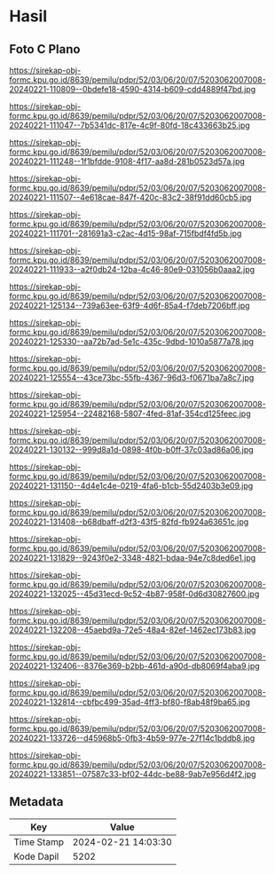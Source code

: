 # Hasil

## Foto C Plano

https://sirekap-obj-formc.kpu.go.id/8639/pemilu/pdpr/52/03/06/20/07/5203062007008-20240221-110809--0bdefe18-4590-4314-b609-cdd4889f47bd.jpg

https://sirekap-obj-formc.kpu.go.id/8639/pemilu/pdpr/52/03/06/20/07/5203062007008-20240221-111047--7b5341dc-817e-4c9f-80fd-18c433663b25.jpg

https://sirekap-obj-formc.kpu.go.id/8639/pemilu/pdpr/52/03/06/20/07/5203062007008-20240221-111248--1f1bfdde-9108-4f17-aa8d-281b0523d57a.jpg

https://sirekap-obj-formc.kpu.go.id/8639/pemilu/pdpr/52/03/06/20/07/5203062007008-20240221-111507--4e618cae-847f-420c-83c2-38f91dd60cb5.jpg

https://sirekap-obj-formc.kpu.go.id/8639/pemilu/pdpr/52/03/06/20/07/5203062007008-20240221-111701--281691a3-c2ac-4d15-98af-715fbdf4fd5b.jpg

https://sirekap-obj-formc.kpu.go.id/8639/pemilu/pdpr/52/03/06/20/07/5203062007008-20240221-111933--a2f0db24-12ba-4c46-80e9-031056b0aaa2.jpg

https://sirekap-obj-formc.kpu.go.id/8639/pemilu/pdpr/52/03/06/20/07/5203062007008-20240221-125134--739a63ee-63f9-4d6f-85a4-f7deb7206bff.jpg

https://sirekap-obj-formc.kpu.go.id/8639/pemilu/pdpr/52/03/06/20/07/5203062007008-20240221-125330--aa72b7ad-5e1c-435c-9dbd-1010a5877a78.jpg

https://sirekap-obj-formc.kpu.go.id/8639/pemilu/pdpr/52/03/06/20/07/5203062007008-20240221-125554--43ce73bc-55fb-4367-96d3-f0671ba7a8c7.jpg

https://sirekap-obj-formc.kpu.go.id/8639/pemilu/pdpr/52/03/06/20/07/5203062007008-20240221-125954--22482168-5807-4fed-81af-354cd125feec.jpg

https://sirekap-obj-formc.kpu.go.id/8639/pemilu/pdpr/52/03/06/20/07/5203062007008-20240221-130132--999d8a1d-0898-4f0b-b0ff-37c03ad86a06.jpg

https://sirekap-obj-formc.kpu.go.id/8639/pemilu/pdpr/52/03/06/20/07/5203062007008-20240221-131150--4d4e1c4e-0219-4fa6-b1cb-55d2403b3e09.jpg

https://sirekap-obj-formc.kpu.go.id/8639/pemilu/pdpr/52/03/06/20/07/5203062007008-20240221-131408--b68dbaff-d2f3-43f5-82fd-fb924a63651c.jpg

https://sirekap-obj-formc.kpu.go.id/8639/pemilu/pdpr/52/03/06/20/07/5203062007008-20240221-131829--9243f0e2-3348-4821-bdaa-94e7c8ded6e1.jpg

https://sirekap-obj-formc.kpu.go.id/8639/pemilu/pdpr/52/03/06/20/07/5203062007008-20240221-132025--45d31ecd-9c52-4b87-958f-0d6d30827600.jpg

https://sirekap-obj-formc.kpu.go.id/8639/pemilu/pdpr/52/03/06/20/07/5203062007008-20240221-132208--45aebd9a-72e5-48a4-82ef-1462ec173b83.jpg

https://sirekap-obj-formc.kpu.go.id/8639/pemilu/pdpr/52/03/06/20/07/5203062007008-20240221-132406--8376e369-b2bb-461d-a90d-db8069f4aba9.jpg

https://sirekap-obj-formc.kpu.go.id/8639/pemilu/pdpr/52/03/06/20/07/5203062007008-20240221-132814--cbfbc499-35ad-4ff3-bf80-f8ab48f9ba65.jpg

https://sirekap-obj-formc.kpu.go.id/8639/pemilu/pdpr/52/03/06/20/07/5203062007008-20240221-133726--d45968b5-0fb3-4b59-977e-27f14c1bddb8.jpg

https://sirekap-obj-formc.kpu.go.id/8639/pemilu/pdpr/52/03/06/20/07/5203062007008-20240221-133851--07587c33-bf02-44dc-be88-9ab7e956d4f2.jpg


## Metadata

| Key        | Value               |
| ---------- | ------------------- |
| Time Stamp | 2024-02-21 14:03:30 |
| Kode Dapil | 5202                |



